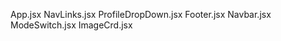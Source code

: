 App.jsx
    NavLinks.jsx
        ProfileDropDown.jsx
        Footer.jsx
    Navbar.jsx
        ModeSwitch.jsx
    ImageCrd.jsx